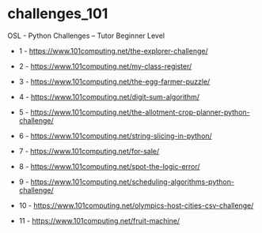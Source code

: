 # challenges_101
OSL - Python Challenges – Tutor Beginner Level

- 1 - https://www.101computing.net/the-explorer-challenge/
- 2 - https://www.101computing.net/my-class-register/
- 3 - https://www.101computing.net/the-egg-farmer-puzzle/
- 4 - https://www.101computing.net/digit-sum-algorithm/
- 5 - https://www.101computing.net/the-allotment-crop-planner-python-challenge/
- 6 - https://www.101computing.net/string-slicing-in-python/
- 7 - https://www.101computing.net/for-sale/

- 8 - https://www.101computing.net/spot-the-logic-error/

- 9 - https://www.101computing.net/scheduling-algorithms-python-challenge/
- 10 - https://www.101computing.net/olympics-host-cities-csv-challenge/
- 11 - https://www.101computing.net/fruit-machine/
